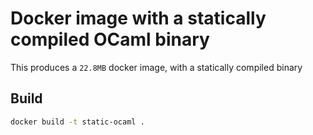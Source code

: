 # Docker image with a statically compiled OCaml binary

This produces a `22.8MB` docker image, with a statically compiled binary

## Build

```sh
docker build -t static-ocaml .
```

